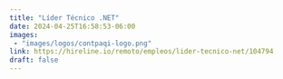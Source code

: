 ```yaml
---
title: "Líder Técnico .NET"
date: 2024-04-25T16:58:53-06:00
images: 
 - "images/logos/contpaqi-logo.png"
link: https://hireline.io/remoto/empleos/lider-tecnico-net/104794
draft: false
---
```


